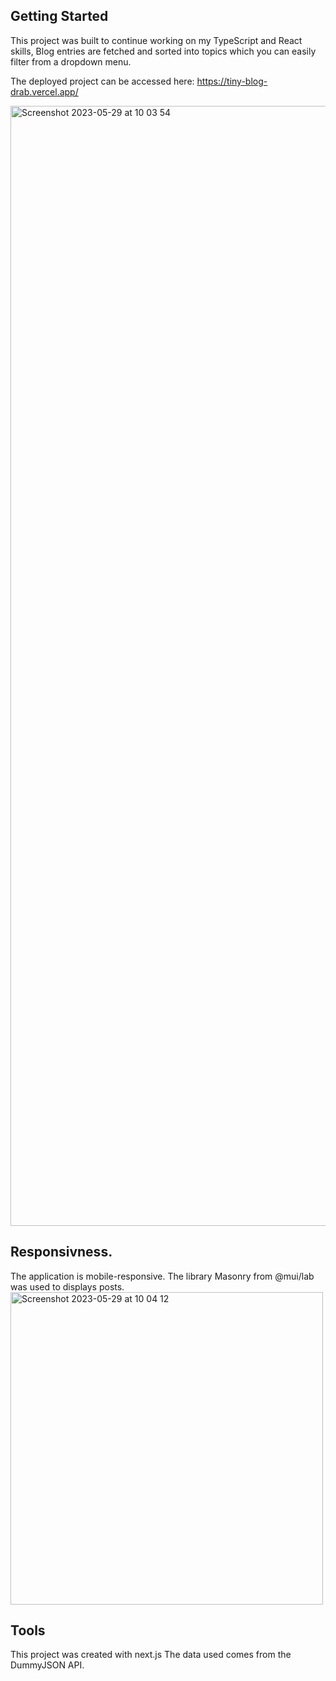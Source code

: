 ## Getting Started

This project was built to continue working on my TypeScript and React skills, Blog entries are fetched and sorted into topics which you can easily filter from a dropdown menu.

The deployed project can be accessed here: https://tiny-blog-drab.vercel.app/

<img width="1792" alt="Screenshot 2023-05-29 at 10 03 54" src="https://github.com/luisw90/TinyBlog/assets/116962905/5d6df75e-2e89-483c-9e3f-8a4e748af672">

## Responsivness.
The application is mobile-responsive. The library Masonry from @mui/lab was used to displays posts.
<img align="center" width="500" alt="Screenshot 2023-05-29 at 10 04 12" src="https://github.com/luisw90/TinyBlog/assets/116962905/e5232828-d331-478c-a67d-12d53b89f6e2">

## Tools

This project was created with next.js
The data used comes from the DummyJSON API.

